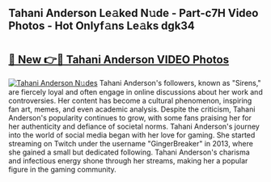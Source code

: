 ## Tahani Anderson Le𝚊ked N𝚞de - Part-c7H Video Photos - Hot Onlyf𝚊ns Le𝚊ks dgk34

# <h2><a href="http://ac29278.deff.icu/?id=Tahani+Anderson">🔗 New 👉🔴 Tahani Anderson VIDEO Photos</a></h2>

[![Tahani Anderson N𝚞des](https://i.imgur.com/rIISA9y.gif)](http://ac29278.deff.icu/?id=Tahani+Anderson)
Tahani Anderson's followers, known as "Sirens," are fiercely loyal and often engage in online discussions about her work and controversies. Her content has become a cultural phenomenon, inspiring fan art, memes, and even academic analysis. Despite the criticism, Tahani Anderson's popularity continues to grow, with some fans praising her for her authenticity and defiance of societal norms. Tahani Anderson's journey into the world of social media began with her love for gaming. She started streaming on Twitch under the username "GingerBreaker" in 2013, where she gained a small but dedicated following. Tahani Anderson's charisma and infectious energy shone through her streams, making her a popular figure in the gaming community.
